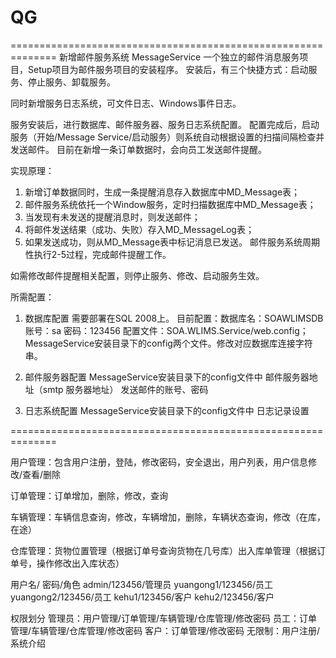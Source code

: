 ﻿QG
==
==============================================================
新增邮件服务系统
MessageService 一个独立的邮件消息服务项目，Setup项目为邮件服务项目的安装程序。
安装后，有三个快捷方式：启动服务、停止服务、卸载服务。

同时新增服务日志系统，可文件日志、Windows事件日志。

服务安装后，进行数据库、邮件服务器、服务日志系统配置。
配置完成后，启动服务（开始/Message Service/启动服务）则系统自动根据设置的扫描间隔检查并发送邮件。
目前在新增一条订单数据时，会向员工发送邮件提醒。

实现原理：
1. 新增订单数据同时，生成一条提醒消息存入数据库中MD_Message表；
2. 邮件服务系统依托一个Window服务，定时扫描数据库中MD_Message表；
3. 当发现有未发送的提醒消息时，则发送邮件；
4. 将邮件发送结果（成功、失败）存入MD_MessageLog表；
5. 如果发送成功，则从MD_Message表中标记消息已发送。
邮件服务系统周期性执行2-5过程，完成邮件提醒工作。

如需修改邮件提醒相关配置，则停止服务、修改、启动服务生效。


所需配置：
1. 数据库配置
需要部署在SQL 2008上。
目前配置：数据库名：SOAWLIMSDB 账号：sa 密码：123456
配置文件：SOA.WLIMS.Service/web.config；MessageService安装目录下的config两个文件。修改对应数据库连接字符串。

2. 邮件服务器配置
MessageService安装目录下的config文件中 邮件服务器地址（smtp 服务器地址） 发送邮件的账号、密码

3. 日志系统配置
MessageService安装目录下的config文件中 日志记录设置

==============================================================


用户管理：包含用户注册，登陆，修改密码，安全退出，用户列表，用户信息修改/查看/删除

订单管理：订单增加，删除，修改，查询

车辆管理：车辆信息查询，修改，车辆增加，删除，车辆状态查询，修改（在库，在途）

仓库管理：货物位置管理（根据订单号查询货物在几号库）出入库单管理（根据订单号，操作修改出入库状态）
    

用户名/ 密码/角色
admin/123456/管理员
yuangong1/123456/员工
yuangong2/123456/员工
kehu1/123456/客户
kehu2/123456/客户

权限划分
管理员：用户管理/订单管理/车辆管理/仓库管理/修改密码
员工：订单管理/车辆管理/仓库管理/修改密码
客户：订单管理/修改密码
无限制：用户注册/系统介绍